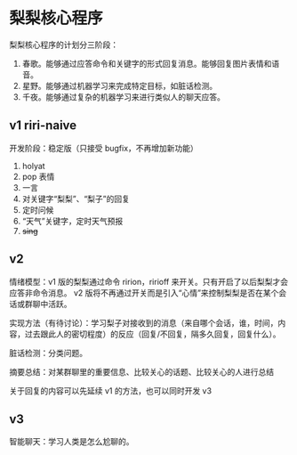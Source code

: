 # 梨梨核心程序

梨梨核心程序的计划分三阶段：

1. 春歌。能够通过应答命令和关键字的形式回复消息。能够回复图片表情和语音。
2. 星野。能够通过机器学习来完成特定目标，如脏话检测。
3. 千夜。能够通过复杂的机器学习来进行类似人的聊天应答。

## v1 riri-naive

开发阶段：稳定版（只接受 bugfix，不再增加新功能）

1. holyat
2. pop 表情
3. 一言
4. 对关键字“梨梨”、“梨子”的回复
5. 定时问候
6. “天气”关键字，定时天气预报
7. ~~sing~~

## v2

情绪模型：v1 版的梨梨通过命令 ririon，ririoff 来开关。只有开启了以后梨梨才会应答非命令消息。
v2 版将不再通过开关而是引入“心情”来控制梨梨是否在某个会话或群聊中活跃。

实现方法（有待讨论）：学习梨子对接收到的消息（来自哪个会话，谁，时间，内容，过去跟此人的密切程度）的反应（回复/不回复，隔多久回复，回复什么）。

脏话检测：分类问题。

摘要总结：对某群聊里的重要信息、比较关心的话题、比较关心的人进行总结

关于回复的内容可以先延续 v1 的方法，也可以同时开发 v3

## v3

智能聊天：学习人类是怎么尬聊的。
